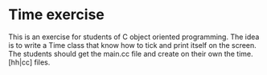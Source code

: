 # Time exercise

This is an exercise for students of C object oriented programming.
The idea is to write a Time class that know how to tick and print itself
on the screen.
The students should get the main.cc file and create on their own the
time.[hh|cc] files.

